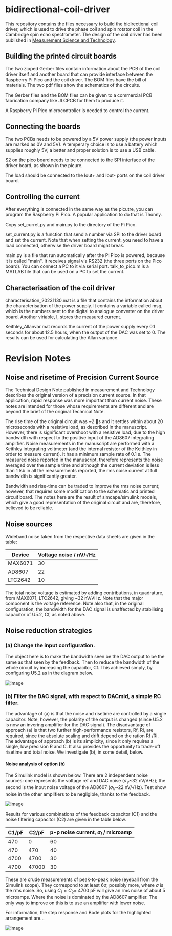 # bidirectional-coil-driver

This repository contains the files necessary to build the bidirectional coil driver, which is used to drive the phase coil and spin rotator coil in the Cambridge spin echo spectrometer. The design of the coil driver has been published in [Measurement Science and Technology](https://doi.org/10.1088/1361-6501/ad4dce).

## Building the printed circuit boards

The two zipped Gerber files contain information about the PCB of the coil driver itself and another board that can provide interface between the Raspberry Pi Pico and the coil driver. The BOM files have the bill of materials. The two pdf files show the schematics of the circuits.

The Gerber files and the BOM files can be given to a commercial PCB fabrication company like JLCPCB for them to produce it.

A Raspberry Pi Pico microcontroller is needed to control the current.

## Connecting the boards

The two PCBs needs to be powered by a 5V power supply (the power inputs are marked as 0V and 5V). A temperary choice is to use a battery which supplies roughly 5V; a better and proper solution is to use a USB cable.

S2 on the pico board needs to be connected to the SPI interface of the driver board, as shown in the picure.

The load should be connected to the Iout+ and Iout- ports on the coil driver board.

## Controlling the current

After everything is connected in the same way as the picutre, you can program the Raspberry Pi Pico. A popular application to do that is Thonny.

Copy set_curret.py and main.py to the directory of the Pi Pico.

set_current.py is a function that send a number via SPI to the driver board and set the current. Note that when setting the current, you need to have a load connected, otherwise the driver board might break.

main.py is a file that run automatically after the Pi Pico is powered, because it is called "main". It receives signal via RS232 (the three ports on the Pico board). You can connect a PC to it via serial port. talk_to_pico.m is a MATLAB file that can be used on a PC to set the current.

## Characterisation of the coil driver

characterisation_20231130.mat is a file that contains the information about the characterisation of the power supply. It contains a variable called msg, which is the numbers sent to the digital to analogue converter on the driver board. Another viriable, I, stores the measured current.

Keithley_Allanvar.mat records the current of the power supply every 0.1 seconds for about 12.5 hours, when the output of the DAC was set to 0. The results can be used for calculating the Allan variance.

# Revision Notes

## Noise and risetime of Precision Current Source

The Technical Design Note published in measurement and Technology describes the original version of a precision current source. In that application, rapid response was more important than current noise.  These notes are intended for those whose requirements are different and are beyond the brief of the original Technical Note.

The rise time of the original circuit was ~2 s and it settles within about 20 microseconds with a resistive load, as described in the manuscript. However, there is significant overshoot with a resistive load, due to the high bandwidth with respect to the positive input of the AD8607 integrating amplifier. Noise measurements in the manuscript are performed with a Keithley integrating voltmeter (and the internal resistor of the Keithley in order to measure current).  It has a minimum sample rate of 0.1 s. The measured noise reported in the manuscript, therefore represents the noise averaged over the sample time and although the current deviation is less than 1 lsb in all the measurements reported, the rms noise current at full bandwidth is significantly greater.

Bandwidth and rise-time can be traded to improve the rms noise current; however, that requires some modification to the schematic and printed circuit board. The notes here are the result of simcape/simulink models, which give a good representation of the original circuit and are, therefore, believed to be reliable.

## Noise sources

Wideband noise taken from the respective data sheets are given in the table:

| Device  | Voltage noise / nV/√Hz |
| ------- | ---------------------- |
| MAX6071 |           30           |
| AD8607  |	          22           |
| LTC2642 |	          10           |

The total noise voltage is estimated by adding contributions, in quadrature, from MAX6071, LTC2642, giving  ~32 nV/√Hz.
Note that the major component is the voltage reference.  Note also that, in the original configuration, the bandwidth for the DAC signal is unaffected by stabilising capacitor of U5.2, Cf, as noted above.

## Noise reduction strategies

### (a)	Change the input configuration.

The object here is to make the bandwidth seen be the DAC output to be the same as that seen by the feedback.  Then to reduce the bandwidth of the whole circuit by increasing the capacitor, Cf.  This achieved simply, by configuring U5.2 as in the diagram below.

![image](https://github.com/Cambridge-Atom-Scattering-Centre/bidirectional-coil-driver/assets/73556464/1d214caa-041c-4c77-87c6-3daa793b794f)

### (b)	Filter the DAC signal, with respect to DACmid, a simple RC filter.

The advantage of (a) is that the noise and risetime are controlled by a single capacitor.  Note, however, the polarity of the output is changed (since U5.2 is now an invering amplifier for the DAC signal).  The disadvantage of approach (a) is that two further high-performance resistors, Rf, Ri, are required, since the absolute scaling and drift depend on the ration Rf /Ri.  The advantage of approach (b) is its simplicity, since it only requires a single, low precision R and C. It also provides the opportunity to trade-off risetime and total noise.  We investigate (b), in some detail, below.

#### Noise analysis of option (b)

The Simulink model is shown below.  There are 2 independent noise sources: one represents the voltage ref and DAC noise ($σ_V$~32 nV/√Hz); the second is the input noise voltage of the AD8607 ($σ_V$~22 nV/√Hz).  Test show noise in the other amplifiers to be negligible, thanks to the feedback.

![image](https://github.com/Cambridge-Atom-Scattering-Centre/bidirectional-coil-driver/assets/73556464/ac90d599-1dfd-4342-9928-d4a7ec0b6431)

Results for various combinations of the feedback capacitor (C1) and the noise filtering capacitor (C2) are given in the table below.

| C1/pF |	C2/pF |	p-p noise current, $σ_I$ / microamp|
| ----- | ------| -----------------------------------|
|470    |	0     |	 60                                |
|470    |	470	  |  40                                |
|4700   |	4700	|  30                                |
|4700   |	47000	|  30                                |

These are crude measurements of peak-to-peak noise (eyeball from the Simulink scope). They correspond to at least $6\sigma$, possibly more, where $\sigma$ is the rms noise. So, using $C_1=C_2=$ 4700 pF will give an rms noise of about 5 microamps. Where the noise is dominated by the AD8607 amplifier. The only way to improve on this is to use an amplifier with lower noise.

For information, the step response and Bode plots for the highlighted  arrangement are…

![image](https://github.com/Cambridge-Atom-Scattering-Centre/bidirectional-coil-driver/assets/73556464/c3e7c012-47f6-4cbe-a4ec-6a1dc8120cd9)

